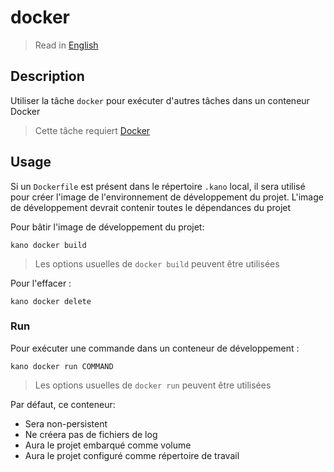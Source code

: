 # docker

> Read in [English](/docs/en/tasks/docker.md)

## Description

Utiliser la tâche `docker` pour exécuter d'autres tâches dans un conteneur Docker

> Cette tâche requiert [Docker](https://github.com/docker)

## Usage

Si un `Dockerfile` est présent dans le répertoire `.kano` local, il sera utilisé pour créer
l'image de l'environnement de développement du projet. L'image de développement devrait contenir
toutes le dépendances du projet

Pour bâtir l'image de développement du projet:

```shell
kano docker build
```

> Les options usuelles de `docker build` peuvent être utilisées

Pour l'effacer :

```shell
kano docker delete
```

### Run

Pour exécuter une commande dans un conteneur de développement :

```shell
kano docker run COMMAND
```

> Les options usuelles de `docker run` peuvent être utilisées

Par défaut, ce conteneur:

- Sera non-persistent
- Ne créera pas de fichiers de log
- Aura le projet embarqué comme volume
- Aura le projet configuré comme répertoire de travail
